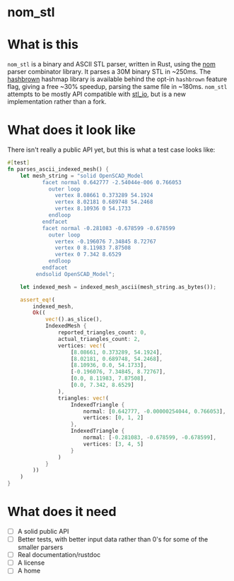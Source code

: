nom_stl
=======

# What is this

`nom_stl` is a binary and ASCII STL parser, written in Rust, using the [nom](https://github.com/Geal/nom) parser combinator library.
It parses a 30M binary STL in ~250ms.
The [hashbrown](https://github.com/Amanieu/hashbrown) hashmap library is available behind the opt-in `hashbrown` feature flag,
giving a free ~30% speedup, parsing the same file in ~180ms.
`nom_stl` attempts to be mostly API compatible with [stl_io](https://github.com/hmeyer/stl_io), but is a new implementation rather than a fork.

# What does it look like
There isn't really a public API yet, but this is what a test case looks like:

```rust
#[test]
fn parses_ascii_indexed_mesh() {
    let mesh_string = "solid OpenSCAD_Model
           facet normal 0.642777 -2.54044e-006 0.766053
             outer loop
               vertex 8.08661 0.373289 54.1924
               vertex 8.02181 0.689748 54.2468
               vertex 8.10936 0 54.1733
             endloop
           endfacet
           facet normal -0.281083 -0.678599 -0.678599
             outer loop
               vertex -0.196076 7.34845 8.72767
               vertex 0 8.11983 7.87508
               vertex 0 7.342 8.6529
             endloop
           endfacet
         endsolid OpenSCAD_Model";

    let indexed_mesh = indexed_mesh_ascii(mesh_string.as_bytes());

    assert_eq!(
        indexed_mesh,
        Ok((
            vec!().as_slice(),
            IndexedMesh {
                reported_triangles_count: 0,
                actual_triangles_count: 2,
                vertices: vec!(
                    [8.08661, 0.373289, 54.1924],
                    [8.02181, 0.689748, 54.2468],
                    [8.10936, 0.0, 54.1733],
                    [-0.196076, 7.34845, 8.72767],
                    [0.0, 8.11983, 7.87508],
                    [0.0, 7.342, 8.6529]
                ),
                triangles: vec!(
                    IndexedTriangle {
                        normal: [0.642777, -0.00000254044, 0.766053],
                        vertices: [0, 1, 2]
                    },
                    IndexedTriangle {
                        normal: [-0.281083, -0.678599, -0.678599],
                        vertices: [3, 4, 5]
                    }
                )
            }
        ))
    )
}
```

# What does it need

- [ ] A solid public API
- [ ] Better tests, with better input data rather than 0's for some of the smaller parsers
- [ ] Real documentation/rustdoc
- [ ] A license
- [ ] A home
